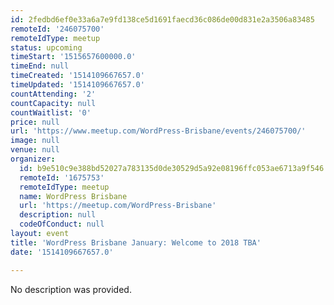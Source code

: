 ```yaml
---
id: 2fedbd6ef0e33a6a7e9fd138ce5d1691faecd36c086de00d831e2a3506a83485
remoteId: '246075700'
remoteIdType: meetup
status: upcoming
timeStart: '1515657600000.0'
timeEnd: null
timeCreated: '1514109667657.0'
timeUpdated: '1514109667657.0'
countAttending: '2'
countCapacity: null
countWaitlist: '0'
price: null
url: 'https://www.meetup.com/WordPress-Brisbane/events/246075700/'
image: null
venue: null
organizer:
  id: b9e510c9e388bd52027a783135d0de30529d5a92e08196ffc053ae6713a9f546
  remoteId: '1675753'
  remoteIdType: meetup
  name: WordPress Brisbane
  url: 'https://meetup.com/WordPress-Brisbane'
  description: null
  codeOfConduct: null
layout: event
title: 'WordPress Brisbane January: Welcome to 2018 TBA'
date: '1514109667657.0'

---
```

No description was provided.

